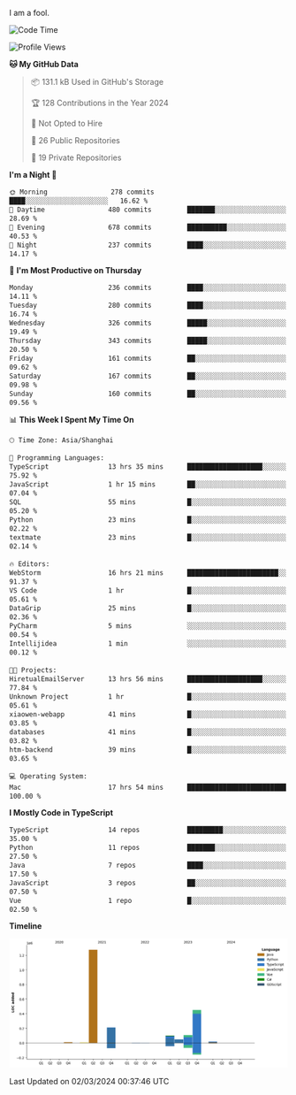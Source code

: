 I am a fool.

<!--START_SECTION:waka-->
![Code Time](http://img.shields.io/badge/Code%20Time-1%2C232%20hrs%2016%20mins-blue)

![Profile Views](http://img.shields.io/badge/Profile%20Views-0-blue)

**🐱 My GitHub Data** 

> 📦 131.1 kB Used in GitHub's Storage 
 > 
> 🏆 128 Contributions in the Year 2024
 > 
> 🚫 Not Opted to Hire
 > 
> 📜 26 Public Repositories 
 > 
> 🔑 19 Private Repositories 
 > 
**I'm a Night 🦉** 

```text
🌞 Morning                278 commits         ████░░░░░░░░░░░░░░░░░░░░░   16.62 % 
🌆 Daytime                480 commits         ███████░░░░░░░░░░░░░░░░░░   28.69 % 
🌃 Evening                678 commits         ██████████░░░░░░░░░░░░░░░   40.53 % 
🌙 Night                  237 commits         ████░░░░░░░░░░░░░░░░░░░░░   14.17 % 
```
📅 **I'm Most Productive on Thursday** 

```text
Monday                   236 commits         ████░░░░░░░░░░░░░░░░░░░░░   14.11 % 
Tuesday                  280 commits         ████░░░░░░░░░░░░░░░░░░░░░   16.74 % 
Wednesday                326 commits         █████░░░░░░░░░░░░░░░░░░░░   19.49 % 
Thursday                 343 commits         █████░░░░░░░░░░░░░░░░░░░░   20.50 % 
Friday                   161 commits         ██░░░░░░░░░░░░░░░░░░░░░░░   09.62 % 
Saturday                 167 commits         ██░░░░░░░░░░░░░░░░░░░░░░░   09.98 % 
Sunday                   160 commits         ██░░░░░░░░░░░░░░░░░░░░░░░   09.56 % 
```


📊 **This Week I Spent My Time On** 

```text
🕑︎ Time Zone: Asia/Shanghai

💬 Programming Languages: 
TypeScript               13 hrs 35 mins      ███████████████████░░░░░░   75.92 % 
JavaScript               1 hr 15 mins        ██░░░░░░░░░░░░░░░░░░░░░░░   07.04 % 
SQL                      55 mins             █░░░░░░░░░░░░░░░░░░░░░░░░   05.20 % 
Python                   23 mins             █░░░░░░░░░░░░░░░░░░░░░░░░   02.22 % 
textmate                 23 mins             █░░░░░░░░░░░░░░░░░░░░░░░░   02.14 % 

🔥 Editors: 
WebStorm                 16 hrs 21 mins      ███████████████████████░░   91.37 % 
VS Code                  1 hr                █░░░░░░░░░░░░░░░░░░░░░░░░   05.61 % 
DataGrip                 25 mins             █░░░░░░░░░░░░░░░░░░░░░░░░   02.36 % 
PyCharm                  5 mins              ░░░░░░░░░░░░░░░░░░░░░░░░░   00.54 % 
Intellijidea             1 min               ░░░░░░░░░░░░░░░░░░░░░░░░░   00.12 % 

🐱‍💻 Projects: 
HiretualEmailServer      13 hrs 56 mins      ███████████████████░░░░░░   77.84 % 
Unknown Project          1 hr                █░░░░░░░░░░░░░░░░░░░░░░░░   05.61 % 
xiaowen-webapp           41 mins             █░░░░░░░░░░░░░░░░░░░░░░░░   03.85 % 
databases                41 mins             █░░░░░░░░░░░░░░░░░░░░░░░░   03.82 % 
htm-backend              39 mins             █░░░░░░░░░░░░░░░░░░░░░░░░   03.65 % 

💻 Operating System: 
Mac                      17 hrs 54 mins      █████████████████████████   100.00 % 
```

**I Mostly Code in TypeScript** 

```text
TypeScript               14 repos            █████████░░░░░░░░░░░░░░░░   35.00 % 
Python                   11 repos            ███████░░░░░░░░░░░░░░░░░░   27.50 % 
Java                     7 repos             ████░░░░░░░░░░░░░░░░░░░░░   17.50 % 
JavaScript               3 repos             ██░░░░░░░░░░░░░░░░░░░░░░░   07.50 % 
Vue                      1 repo              █░░░░░░░░░░░░░░░░░░░░░░░░   02.50 % 
```



**Timeline**

![Lines of Code chart](https://raw.githubusercontent.com/VeejaLiu/VeejaLiu/master/assets/bar_graph.png)


 Last Updated on 02/03/2024 00:37:46 UTC
<!--END_SECTION:waka-->
